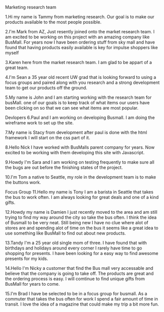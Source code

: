 Marketing research team

1.Hi my name is Tammy from marketing research.  Our goal is to make our products available to the most people possible.  

2.I'm Mark from AZ, Just resently joined onto the market research team.  I am excited to be working on this project with an amazing company like BusMall.  For years now I have been ordering stuff from sky mall and have found that having products easily available is key for impulse shoppers like myself 

3.Karen here from the market research team.  I am glad to be appart of a great team.  

4.I'm Sean a 35 year old recent UW grad that is looking forward to using a focus groups and paired along with you research and a strong development team to get our products off the ground.

5.My name is John and I am starting working with the research team for busMall.  one of our goals is to keep track of what items our users have been clicking on so that we can see what items are most popular.

Devlopers
6.Paul and I am working on developing Busmall.  I am doing the wireframe work to set up the site.

7.My name is Stacy from development after paul is done with the html framework I will start on the css part of it.

8.Hello Nick I have worked with BusMalls parent company for years.  Now excited to be working with them developing this site with Javascript. 

9.Howdy I'm Sara and I am working on testing frequently to make sure all the bugs are out before the finishing states of the project.

10.I'm Tom a native to Seattle,  my role in the development team is to make the buttons work.

Focus Group
11.Hello my name is Tony I am a barista in Seattle that takes the bus to work often.  I am always looking for great deals and one of a kind gifts.   

12.Howdy my name is Damien I just recently moved to the area and am still trying to find my way around the city so take the bus often.  I think the idea of Busmall to be very neat.  Still being new I have no clue where alot of stores are and spending alot of time on the bus it seems like a great idea to use something like BusMall to find out about new products. 

13.Tandy I'm a 25 year old single mom of three.  I have found that with birthdays and holidays around every corner I rarely have time to go shopping for presents.  I have been looking for a easy way to find awesome presents for my kids. 

14.Hello I'm Nicky a customer that find the Bus mall very accessable and believe that the company is going to take off.  The products are great and the ordering process is easy.  I will comtinue to find unique gifts from BusMall for years to come.

15.I'm Brad I have be selected to be in a focus group for busmall.  As a commuter that takes the bus often for work I spend a fair amount of time in transit.  I love the idea of a magazine that could make my trip a bit more fun.  